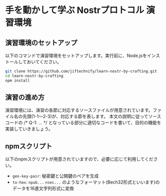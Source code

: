 # 手を動かして学ぶ Nostrプロトコル 演習環境

## 演習環境のセットアップ

以下のコマンドで演習環境をセットアップします。実行前に、Node.jsをインストールしておいてください。

```bash
git clone https://github.com/jiftechnify/learn-nostr-by-crafting.git
cd learn-nostr-by-crafting
npm install
```

## 演習の進め方

演習環境には、演習の各節に対応するソースファイルが用意されています。ファイル名の先頭(1-1〜2-3)が、対応する節を表します。 
本文の説明に従ってソースコードの /* Q-1: ... */ となっている部分に適切なコードを書いて、目的の機能を実装していきましょう。

## npmスクリプト

以下のnpmスクリプトが用意されていますので、必要に応じて利用してください。

- `gen-key-pair`: 秘密鍵と公開鍵のペアを生成
- `to-hex`: `npub...` `nsec...` のようなフォーマット(Bech32形式といいます)のデータを16進文字列形式に変換
